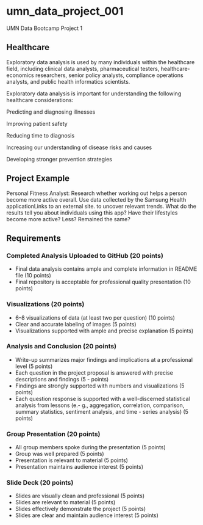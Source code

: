# umn_data_project_001
UMN Data Bootcamp Project 1

## Healthcare
Exploratory data analysis is used by many individuals within the healthcare field, including clinical data analysts, pharmaceutical testers, healthcare-economics researchers, senior policy analysts, compliance operations analysts, and public health informatics scientists.

Exploratory data analysis is important for understanding the following healthcare considerations:

Predicting and diagnosing illnesses

Improving patient safety

Reducing time to diagnosis

Increasing our understanding of disease risks and causes

Developing stronger prevention strategies

## Project Example

Personal Fitness Analyst: Research whether working out helps a person become more active overall. Use data collected by the Samsung Health applicationLinks to an external site. to uncover relevant trends. What do the results tell you about individuals using this app? Have their lifestyles become more active? Less? Remained the same?

## Requirements
### Completed Analysis Uploaded to GitHub (20 points)
- Final data analysis contains ample and complete information in README file (10 points)
- Final repository is acceptable for professional quality presentation (10 points)
### Visualizations (20 points)
- 6–8 visualizations of data (at least two per question) (10 points)
- Clear and accurate labeling of images (5 points)
- Visualizations supported with ample and precise explanation (5 points)
### Analysis and Conclusion (20 points)
- Write-up summarizes major findings and implications at a professional level (5 points)
- Each question in the project proposal is answered with precise descriptions and findings (5 - points)
- Findings are strongly supported with numbers and visualizations (5 points)
- Each question response is supported with a well-discerned statistical analysis from lessons (e.- g., aggregation, correlation, comparison, summary statistics, sentiment analysis, and time - series analysis) (5 points)
### Group Presentation (20 points)
- All group members spoke during the presentation (5 points)
- Group was well prepared (5 points)
- Presentation is relevant to material (5 points)
- Presentation maintains audience interest (5 points)
### Slide Deck (20 points)
- Slides are visually clean and professional (5 points)
- Slides are relevant to material (5 points)
- Slides effectively demonstrate the project (5 points)
- Slides are clear and maintain audience interest (5 points)
